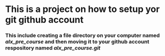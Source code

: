 # This is a project on how to setup yor git github account
### This include creating a file directory on your computer named *alx_pre_course* and then moving it to your github account respository named *alx_pre_course.git*